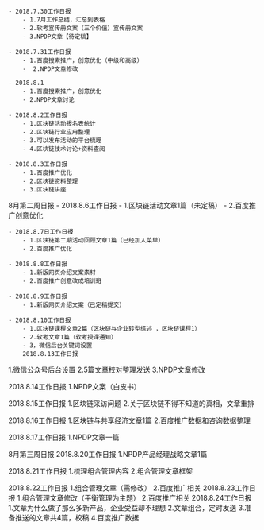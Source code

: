     - 2018.7.30工作日报
        - 1.7月工作总结，汇总到表格
        - 2.软考宣传册文案（三个价值）宣传册文案
        - 3.NPDP文章【待定稿】

    - 2018.7.31工作日报
        - 1.百度搜索推广，创意优化（中级和高级）
        -  2.NPDP文章修改

    - 2018.8.1
        - 1.百度搜索推广，创意优化
        - 2.NPDP文章讨论

    - 2018.8.2工作日报
        - 1.区块链活动报名表统计
        - 2.区块链行业应用整理
        - 3.可以发布活动的平台梳理
        - 4.区块链技术讨论+资料查阅

    - 2018.8.3工作日报
        - 1.百度推广优化
        - 2.区块链资料整理
        - 3.区块链讲座
8月第二周日报
    -   2018.8.6工作日报
        -  1.区块链活动文章1篇（未定稿）
        - 2.百度推广创意优化

    - 2018.8.7日工作日报
        - 1.区块链第二期活动回顾文章1篇（已经加入菜单）
        - 2.百度推广优化

    - 2018.8.8工作日报
        - 1.新版网页介绍文案素材
        - 2.百度推广创意改成培训班

    - 2018.8.9工作日报
        - 1.新版网页介绍文案（已定稿提交）

    - 2018.8.10工作日报
        - 1.区块链课程文章2篇（区块链与企业转型综述 ，区块链课程1）
        - 2.软考文章1篇（软考授课通知）
        - 3，微信后台关键词设置
        2018.8.13工作日报
1.微信公众号后台设置
2.5篇文章校对整理发送
3.NPDP文章修改

2018.8.14工作日报
1.NPDP文案（白皮书）

2018.8.15工作日报
1.区块链采访问题
2.关于区块链不得不知道的真相，文章重排

2018.8.16工作日报
1.区块链与共享经济文章1篇
2.百度推广数据和咨询数据整理

2018.8.17工作日报
1.NPDP文章一篇

8月第三周日报
2018.8.20工作日报
1.NPDP产品经理战略文章1篇

2018.8.21工作日报
1.梳理组合管理内容
2.组合管理文章框架

2018.8.22工作日报
1.组合管理文章（需修改）
2.百度推广相关
2018.8.23工作日报
1.组合管理文章修改（平衡管理为主题）
2.百度推广相关
2018.8.24工作日报
1.文章为什么做了那么多新产品，企业受益却不理想
2.文章组合，定时发送
3.准备推送的文章共4篇，校稿
4.百度推广数据